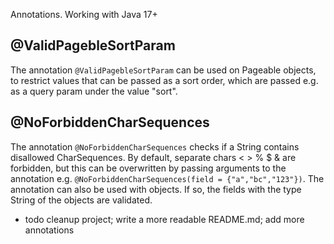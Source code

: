 Annotations. Working with Java 17+ 

## @ValidPagebleSortParam
The annotation `@ValidPagebleSortParam` can be used on Pageable objects,
to restrict values that can be passed as a sort order, which are passed e.g. as a query param under the value "sort".
## @NoForbiddenCharSequences
The annotation `@NoForbiddenCharSequences` checks if a String contains disallowed CharSequences.
By default, separate chars < > % $ & are forbidden, but this can be overwritten by passing arguments to the annotation
e.g.  `@NoForbiddenCharSequences(field = {"a","bc","123"})`. The annotation can also be used with objects. If so, the 
fields with the type String of the objects are validated.

- todo cleanup project; write a more readable README.md; add more annotations